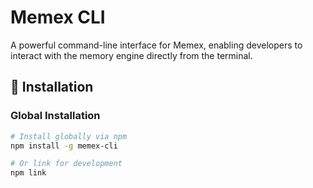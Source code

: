 # Memex CLI

A powerful command-line interface for Memex, enabling developers to interact with the memory engine directly from the terminal.

## 🚀 Installation

### Global Installation

```bash
# Install globally via npm
npm install -g memex-cli

# Or link for development
npm link
